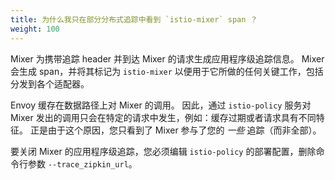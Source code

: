 ```yaml
---
title: 为什么我只在部分分布式追踪中看到 `istio-mixer` span ？
weight: 100
---
```


Mixer 为携带追踪 header 并到达 Mixer 的请求生成应用程序级追踪信息。
Mixer 会生成 span，并将其标记为 `istio-mixer` 以便用于它所做的任何关键工作，包括分发到各个适配器。

Envoy 缓存在数据路径上对 Mixer 的调用。
因此，通过 `istio-policy` 服务对 Mixer 发出的调用只会在特定的请求中发生，例如：缓存过期或者请求具有不同特征。
正是由于这个原因，您只看到了 Mixer 参与了您的 *一些* 追踪（而非全部）。

要关闭 Mixer 的应用程序级追踪，您必须编辑 `istio-policy` 的部署配置，删除命令行参数 `--trace_zipkin_url`。
